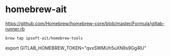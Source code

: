 # homebrew-ait

https://github.com/Homebrew/homebrew-core/blob/master/Formula/gitlab-runner.rb

```bash
brew tap ipsoft-ait/homebrew-tools
```

export GITLAB_HOMEBREW_TOKEN="qvxSWMUh5uXN9s9GgiRU"
